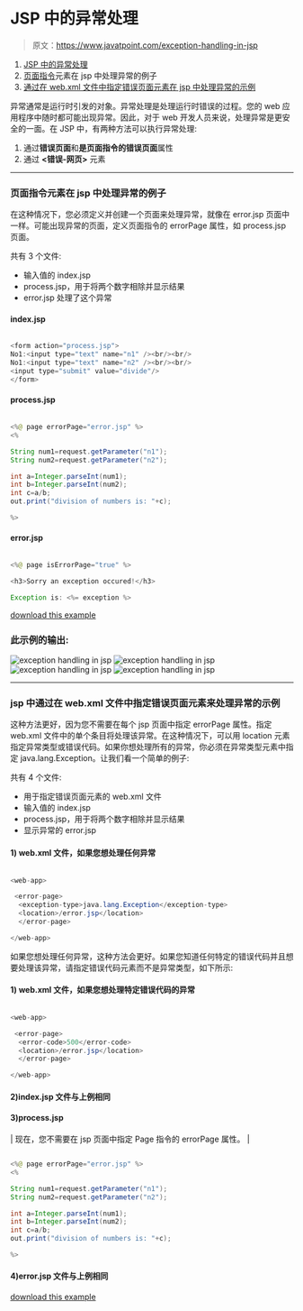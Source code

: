 # JSP 中的异常处理

> 原文：<https://www.javatpoint.com/exception-handling-in-jsp>

1.  [JSP 中的异常处理](#)
2.  [页面指令](#jspexcepex1)元素在 jsp 中处理异常的例子
3.  [通过在 web.xml 文件中指定错误页面元素在 jsp 中处理异常的示例](#jspexcepex2)

异常通常是运行时引发的对象。异常处理是处理运行时错误的过程。您的 web 应用程序中随时都可能出现异常。因此，对于 web 开发人员来说，处理异常是更安全的一面。在 JSP 中，有两种方法可以执行异常处理:

1.  通过**错误页面**和**是页面指令的错误页面**属性
2.  通过 **<错误-网页>** 元素

* * *

### 页面指令元素在 jsp 中处理异常的例子

在这种情况下，您必须定义并创建一个页面来处理异常，就像在 error.jsp 页面中一样。可能出现异常的页面，定义页面指令的 errorPage 属性，如 process.jsp 页面。

共有 3 个文件:

*   输入值的 index.jsp
*   process.jsp，用于将两个数字相除并显示结果
*   error.jsp 处理了这个异常

#### index.jsp

```java

<form action="process.jsp">
No1:<input type="text" name="n1" /><br/><br/>
No1:<input type="text" name="n2" /><br/><br/>
<input type="submit" value="divide"/>
</form>

```

#### process.jsp

```java

<%@ page errorPage="error.jsp" %>
<%

String num1=request.getParameter("n1");
String num2=request.getParameter("n2");

int a=Integer.parseInt(num1);
int b=Integer.parseInt(num2);
int c=a/b;
out.print("division of numbers is: "+c);

%>

```

#### error.jsp

```java

<%@ page isErrorPage="true" %>

<h3>Sorry an exception occured!</h3>

Exception is: <%= exception %>

```

[download this example](https://static.javatpoint.com/src/jsp/ex1.zip)

### 此示例的输出:

![exception handling in jsp](../img/acbbffe5706ec90424d3b88fac789166.png) ![exception handling in jsp](../img/046e76a77ca93e1eee5fa117e6c6875d.png) ![exception handling in jsp](../img/18e02ab0b9a74b1157b5d68f9ffec7e6.png) ![exception handling in jsp](../img/f25b8e75dee7a198fb7251f0c3de4388.png)

* * *

### jsp 中通过在 web.xml 文件中指定错误页面元素来处理异常的示例

这种方法更好，因为您不需要在每个 jsp 页面中指定 errorPage 属性。指定 web.xml 文件中的单个条目将处理该异常。在这种情况下，可以用 location 元素指定异常类型或错误代码。如果你想处理所有的异常，你必须在异常类型元素中指定 java.lang.Exception。让我们看一个简单的例子:

共有 4 个文件:

*   用于指定错误页面元素的 web.xml 文件
*   输入值的 index.jsp
*   process.jsp，用于将两个数字相除并显示结果
*   显示异常的 error.jsp

#### 1) web.xml 文件，如果您想处理任何异常

```java

<web-app>

 <error-page>
  <exception-type>java.lang.Exception</exception-type>
  <location>/error.jsp</location>
  </error-page>

</web-app>

```

如果您想处理任何异常，这种方法会更好。如果您知道任何特定的错误代码并且想要处理该异常，请指定错误代码元素而不是异常类型，如下所示:

#### 1) web.xml 文件，如果您想处理特定错误代码的异常

```java

<web-app>

 <error-page>
  <error-code>500</error-code>
  <location>/error.jsp</location>
  </error-page>

</web-app>

```

#### 2)index.jsp 文件与上例相同

#### 3)process.jsp

| 现在，您不需要在 jsp 页面中指定 Page 指令的 errorPage 属性。 |

```java

<%@ page errorPage="error.jsp" %>
<%

String num1=request.getParameter("n1");
String num2=request.getParameter("n2");

int a=Integer.parseInt(num1);
int b=Integer.parseInt(num2);
int c=a/b;
out.print("division of numbers is: "+c);

%>

```

#### 4)error.jsp 文件与上例相同

[download this example](https://static.javatpoint.com/src/jsp/ex2.zip)